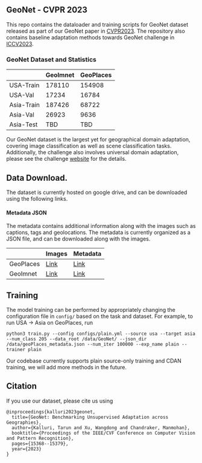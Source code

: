 ## GeoNet - CVPR 2023

This repo contains the dataloader and training scripts for GeoNet dataset released as part of our GeoNet paper in [CVPR2023](https://tarun005.github.io/GeoNet/). The repository also contains baseline adaptation methods towards GeoNet challenge in [ICCV2023](https://geonet-challenge.github.io/ICCV2023/). 

### GeoNet Dataset and Statistics

|          | GeoImnet | GeoPlaces | 
| -------- | -------- | --------- | 
USA-Train      |  178110 | 154908 |
USA-Val      |  17234 | 16784     |
Asia-Train      |  187426 | 68722 | 
Asia-Val      |  26923 | 9636     |
Asia-Test |      TBD   | TBD      | 

Our GeoNet dataset is the largest yet for geographical domain adaptation, covering image classification as well as scene classification tasks. Additionally, the challenge also involves universal domain adaptation, please see the challenge [website](https://geonet-challenge.github.io/ICCV2023/challenge.html) for the details.

## Data Download.

The dataset is currently hosted on google drive, and can be downloaded using the following links.

#### Metadata JSON

The metadata contains additional information along with the images such as captions, tags and geolocations. The metadata is currently organized as a JSON file, and can be downloaded along with the images.

|           | Images | Metadata | 
| -------- | -------- | --------- | 
GeoPlaces  | [Link](https://drive.google.com/file/d/1VeMkGu2kyqRHPSe0Gg7c4qJMdSZUtteS/view?usp=drive_link) | [Link](https://drive.google.com/file/d/17FGPEPztzc3sIW3TUIl8VpsDF9TxuW6R/view?usp=drive_link) |
GeoImnet   | [Link](https://drive.google.com/file/d/1XA3g9KuPjKIsVDHahm0T2Wv4_SXL19iV/view?usp=drive_link) | [Link](https://drive.google.com/file/d/1cqBh6PoiSAeruKzzIp2R3FK4jHQHYc0c/view?usp=drive_link) |

## Training

The model training can be performed by appropriately changing the configuration file in `config/` based on the task and dataset. For example, to run USA -> Asia on GeoPlaces, run
```
python3 train.py --config configs/plain.yml --source usa --target asia --num_class 205 --data_root /data/GeoNet/ --json_dir /data/geoPlaces_metadata.json --num_iter 100000 --exp_name plain --trainer plain
```

Our codebase currently supports plain source-only training and CDAN training, we will add more methods in the future.

## Citation

If you use our dataset, please cite us using

```
@inproceedings{kalluri2023geonet,
  title={GeoNet: Benchmarking Unsupervised Adaptation across Geographies},
  author={Kalluri, Tarun and Xu, Wangdong and Chandraker, Manmohan},
  booktitle={Proceedings of the IEEE/CVF Conference on Computer Vision and Pattern Recognition},
  pages={15368--15379},
  year={2023}
}
```